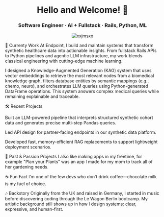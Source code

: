 <div align="center"> <h1 align="center">Hello and Welcome! 👋</h1> <h3 align="center">Software Engineer · AI + Fullstack · Rails, Python, ML</h3> <p align="center"> <img src="https://komarev.com/ghpvc/?username=xxjmsxx&label=Profile%20views&color=0e75b6&style=flat" alt="xxjmsxx" /> </p> </div>
🚀 Currenty Work
At Endpoint, I build and maintain systems that transform synthetic healthcare data into actionable insights. From fullstack Rails APIs to Python pipelines and agentic LLM infrastructure, my work blends classical engineering with cutting-edge machine learning.

I designed a Knowledge-Augmented Generation (KAG) system that uses vector embeddings to retrieve the most relevant nodes from a biomedical knowledge graph, filters database entities by semantic mappings (e.g., chemo, neuro), and orchestrates LLM queries using Python-generated DataFrame operations. This system answers complex medical queries while remaining explainable and traceable.

🛠️ Recent Projects

Built an LLM-powered pipeline that interprets structured synthetic cohort data and generates precise multi-step Pandas queries.

Led API design for partner-facing endpoints in our synthetic data platform.

Developed fast, memory-efficient RAG replacements to support lightweight deployment scenarios.

🌱 Past & Passion Projects
I also like making apps in my freetime, for example "Plan your Plants" was an app I made for my mom to track all of her gardening needs.

☕ Fun Fact
I’m one of the few devs who don’t drink coffee—chocolate milk is my fuel of choice.

🎶 Backstory
Originally from the UK and raised in Germany, I started in music before discovering coding through the Le Wagon Berlin bootcamp. My artistic background still shows up in how I design systems: clear, expressive, and human-first.
